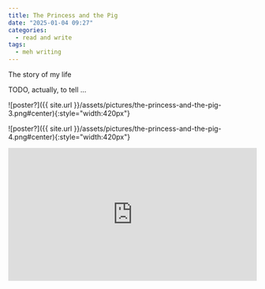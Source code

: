 ```yaml
---
title: The Princess and the Pig
date: "2025-01-04 09:27"
categories:
  - read and write
tags:
  - meh writing
---
```


The story of my life

TODO, actually, to tell …

![poster?]({{ site.url }}/assets/pictures/the-princess-and-the-pig-3.png#center){:style="width:420px"}

![poster?]({{ site.url }}/assets/pictures/the-princess-and-the-pig-4.png#center){:style="width:420px"}

<iframe
  src="https://www.youtube.com/embed/W-TE_Ys4iwM?si=b2Ps1OJaZwrdn74a"
  style="overflow:hidden; width:100%; height:270px" frameborder="0"
  allow="accelerometer; autoplay; clipboard-write; encrypted-media; gyroscope; picture-in-picture" allowfullscreen>
</iframe>
